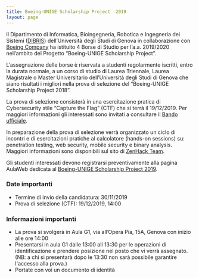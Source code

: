 ```yaml
---
title: Boeing-UNIGE Scholarship Project  2019
layout: page
---
```


Il Dipartimento di Informatica, Bioingegneria, Robotica e Ingegneria dei Sistemi ([DIBRIS](http://www.dibris.unige.it)) dell’Università degli Studi di Genova in collaborazione con [Boeing Company](http://www.boeing.com/) ha istituito 4 Borse di Studio per l’a.a. 2019/2020 nell’ambito del Progetto “Boeing-UNIGE Scholarship Project”. 

L’assegnazione delle borse è riservata a studenti regolarmente iscritti, entro la durata normale, a un corso di studio di Laurea Triennale, Laurea Magistrale o Master Universitario dell’Università degli Studi di Genova che siano risultati i migliori nella prova di selezione del “Boeing-UNIGE Scholarship Project 2018”.

La prova di selezione consisterà in una esercitazione pratica di Cybersecurity stile “Capture the Flag” (CTF) che si terrà il 19/12/2019.
Per maggiori informazioni gli interessati sono invitati a consultare il [Bando ufficiale](https://dibris.aulaweb.unige.it/pluginfile.php/58410/course/section/10596/Bando%20Borse%20di%20Studio%20Boeing.pdf).

In preparazione della prova di selezione verrà organizzato un ciclo di incontri e di esercitazioni pratiche al calcolatore (hands-on sessions) su: penetration testing, web security, mobile security e binary analysis.  Maggiori informazioni sono disponibili sul sito di [ZenHack Team](http://zenhack.team).

Gli studenti interessati devono registrarsi preventivamente alla pagina AulaWeb dedicata al [Boeing-UNIGE Scholarship Project 2019](https://dibris.aulaweb.unige.it/course/view.php?id=1168).

### Date importanti

* Termine di invio della candidatura: 30/11/2019
* Prova di selezione (CTF): 19/12/2019, 14:00


### Informazioni importanti

* La prova si svolgerà in Aula G1, via all’Opera Pia, 15A, Genova con inizio alle ore 14:00
* Presentarsi in aula G1 dalle 13:00 all 13:30 per le operazioni di identificazione e prendere posizione nel posto che vi verrà assegnato. (NB: a chi si presentarà dopo le 13:30 non sarà possibile garantire l'accesso alla prova.)
* Portate con voi un documento di identità
